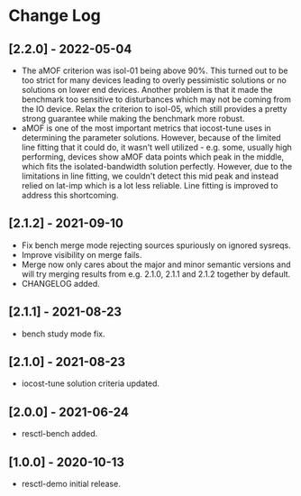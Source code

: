# Change Log

## [2.2.0] - 2022-05-04
- The aMOF criterion was isol-01 being above 90%. This turned out to be too
  strict for many devices leading to overly pessimistic solutions or no
  solutions on lower end devices. Another problem is that it made the
  benchmark too sensitive to disturbances which may not be coming from the
  IO device. Relax the criterion to isol-05, which still provides a pretty
  strong guarantee while making the benchmark more robust.
- aMOF is one of the most important metrics that iocost-tune uses in
  determining the parameter solutions. However, because of the limited line
  fitting that it could do, it wasn't well utilized - e.g. some, usually
  high performing, devices show aMOF data points which peak in the middle,
  which fits the isolated-bandwidth solution perfectly. However, due to the
  limitations in line fitting, we couldn't detect this mid peak and instead
  relied on lat-imp which is a lot less reliable. Line fitting is improved
  to address this shortcoming.

## [2.1.2] - 2021-09-10
- Fix bench merge mode rejecting sources spuriously on ignored sysreqs.
- Improve visibility on merge fails.
- Merge now only cares about the major and minor semantic versions and will
  try merging results from e.g. 2.1.0, 2.1.1 and 2.1.2 together by default.
- CHANGELOG added.

## [2.1.1] - 2021-08-23
- bench study mode fix.

## [2.1.0] - 2021-08-23
- iocost-tune solution criteria updated.

## [2.0.0] - 2021-06-24
- resctl-bench added.

## [1.0.0] - 2020-10-13
- resctl-demo initial release.
